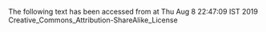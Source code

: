 The following text has been accessed from at Thu Aug 8 22:47:09 IST 2019
Creative_Commons_Attribution-ShareAlike_License
